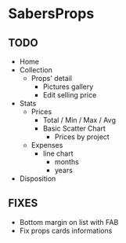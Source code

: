 # SabersProps

## TODO

- Home
- Collection
  - Props' detail
    - Pictures gallery
    - Edit selling price
- Stats
  - Prices
    - Total / Min / Max / Avg
    - Basic Scatter Chart
      - Prices by project
  - Expenses
    - line chart
      - months
      - years
- Disposition

## FIXES

- Bottom margin on list with FAB
- Fix props cards informations
